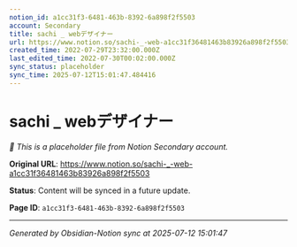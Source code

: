 ```yaml
---
notion_id: a1cc31f3-6481-463b-8392-6a898f2f5503
account: Secondary
title: sachi _ webデザイナー
url: https://www.notion.so/sachi-_-web-a1cc31f36481463b83926a898f2f5503
created_time: 2022-07-29T23:32:00.000Z
last_edited_time: 2022-07-30T00:02:00.000Z
sync_status: placeholder
sync_time: 2025-07-12T15:01:47.484416
---
```


# sachi _ webデザイナー

*🔄 This is a placeholder file from Notion Secondary account.*

**Original URL**: https://www.notion.so/sachi-_-web-a1cc31f36481463b83926a898f2f5503

**Status**: Content will be synced in a future update.

**Page ID**: `a1cc31f3-6481-463b-8392-6a898f2f5503`

---

*Generated by Obsidian-Notion sync at 2025-07-12 15:01:47*
